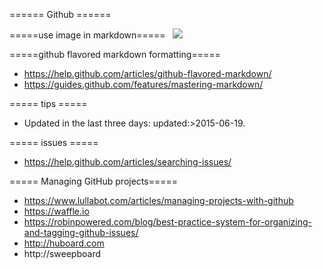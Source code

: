 ====== Github ======

=====use image in markdown=====
<code>
![](doc/images/my-image.jpg)
</code>

=====github flavored markdown formatting=====
* https://help.github.com/articles/github-flavored-markdown/
* https://guides.github.com/features/mastering-markdown/

===== tips =====
* Updated in the last three days: updated:>2015-06-19.

===== issues =====
* https://help.github.com/articles/searching-issues/

===== Managing GitHub projects=====
* https://www.lullabot.com/articles/managing-projects-with-github
* https://waffle.io
* https://robinpowered.com/blog/best-practice-system-for-organizing-and-tagging-github-issues/
* http://huboard.com
* http://sweepboard